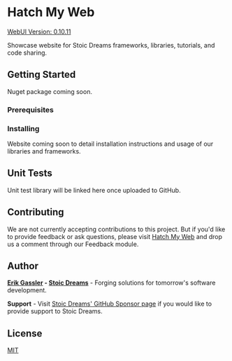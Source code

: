 # Hatch My Web

[WebUI Version: 0.10.11](https://github.com/StoicDreams/WebUI)

Showcase website for Stoic Dreams frameworks, libraries, tutorials, and code sharing.

## Getting Started

Nuget package coming soon.

### Prerequisites

### Installing

Website coming soon to detail installation instructions and usage of our libraries and frameworks.

## Unit Tests

Unit test library will be linked here once uploaded to GitHub.

## Contributing

We are not currently accepting contributions to this project. But if you'd like to provide feedback or ask questions, please visit [Hatch My Web](https://www.stoicdreams.com/home) and drop us a comment through our Feedback module.

## Author

**[Erik Gassler](https://www.erikgassler.com) - [Stoic Dreams](https://www.stoicdreams.com)** - Forging solutions for tomorrow's software development.

**Support** - Visit [Stoic Dreams' GitHub Sponsor page](https://github.com/sponsors/StoicDreams) if you would like to provide support to Stoic Dreams.

## License

[MIT](LICENSE)
